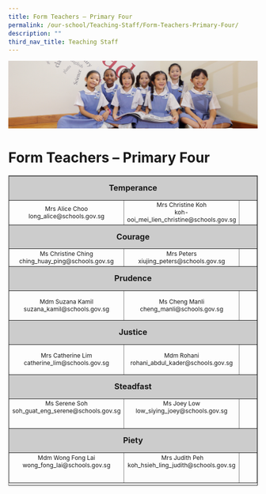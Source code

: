 ```yaml
---
title: Form Teachers – Primary Four
permalink: /our-school/Teaching-Staff/Form-Teachers-Primary-Four/
description: ""
third_nav_title: Teaching Staff
---
```

![](/images/UsefulVideos.jpg)

Form Teachers – Primary Four
============================

<table style="text-align: center; font-size: 12px; border-collapse: collapse; width: 100%; height: 628px;" border="1" width="100%">
<tbody>
<tr style="height: 42px;">
<td style="font-size: 16px; background-color: #cccccc; width: 100%; height: 42px; text-align: center" colspan="3"><strong>Temperance</strong></td>
</tr>
<tr style="height: 34px;">
<td style="width: 32%; height: 34px;" width="32%">Mrs Alice Choo<br>long_alice@schools.gov.sg</td>
<td style="width: 22.8966%; height: 34px;" width="31%">Mrs Christine Koh<br>koh-ooi_mei_lien_christine@schools.gov.sg</td>
<td style="width: 39.4384%; height: 34px;">&nbsp;</td>
</tr>
<tr style="height: 41px;">
<td style="font-size: 16px; background-color: #cccccc; width: 100%; height: 41px; text-align: center" colspan="3"><strong>Courage</strong></td>
</tr>
<tr style="height: 26px;">
<td style="width: 32%; height: 26px;">Ms Christine Ching<br>ching_huay_ping@schools.gov.sg</td>
<td style="width: 22.8966%; height: 26px;" width="32%">Mrs Peters<br>xiujing_peters@schools.gov.sg</td>
<td style="width: 39.4384%; height: 26px;">&nbsp;</td>
</tr>
<tr style="height: 42px;">
<td style="font-size: 16px; background-color: #cccccc; width: 100%; height: 42px; text-align: center" colspan="3"><strong>Prudence</strong></td>
</tr>
<tr style="height: 55px;">
<td style="width: 32%; height: 55px;">Mdm Suzana Kamil<br>suzana_kamil@schools.gov.sg</td>
<td style="width: 22.8966%; height: 55px;">
Ms Cheng Manli<br>cheng_manli@schools.gov.sg
</td>
<td style="width: 39.4384%; height: 55px;">&nbsp;</td>
</tr>
<tr style="height: 42px;">
<td style="font-size: 16px; background-color: #cccccc; width: 100%; height: 42px; text-align: center" colspan="3"><strong>Justice</strong></td>
</tr>
<tr style="height: 55px;">
<td style="width: 32%; height: 55px;" width="32%">Mrs Catherine Lim<br>catherine_lim@schools.gov.sg</td>
<td style="width: 22.8966%; height: 55px;">Mdm Rohani<br>rohani_abdul_kader@schools.gov.sg</td>
<td style="width: 39.4384%; height: 55px;">&nbsp;</td>
</tr>
<tr style="height: 42px;">
<td style="font-size: 16px; background-color: #cccccc; width: 100%; height: 42px; text-align: center" colspan="3"><strong>Steadfast</strong></td>
</tr>
<tr style="height: 55px;" valign="top">
<td style="width: 32%; height: 55px;">Ms Serene Soh<br>soh_guat_eng_serene@schools.gov.sg</td>
<td style="width: 22.8966%; height: 55px;">Ms Joey Low<br>low_siying_joey@schools.gov.sg</td>
<td style="width: 39.4384%; height: 55px;">&nbsp;</td>
</tr>
<tr style="height: 42px;">
<td style="font-size: 16px; background-color: #cccccc; width: 100%; height: 42px; text-align: center" colspan="3"><strong>Piety</strong></td>
</tr>
<tr style="height: 55px;" valign="top">
<td style="width: 32%; height: 55px;">Mdm Wong Fong Lai<br>wong_fong_lai@schools.gov.sg</td>
<td style="width: 22.8966%; height: 55px;" width="31%">&nbsp;Mrs Judith Peh<br>koh_hsieh_ling_judith@schools.gov.sg</td>
<td style="width: 39.4384%; height: 55px;">&nbsp;</td>
</tr>
</tbody>
</table>
<!-- wp:tadv/classic-paragraph /-->